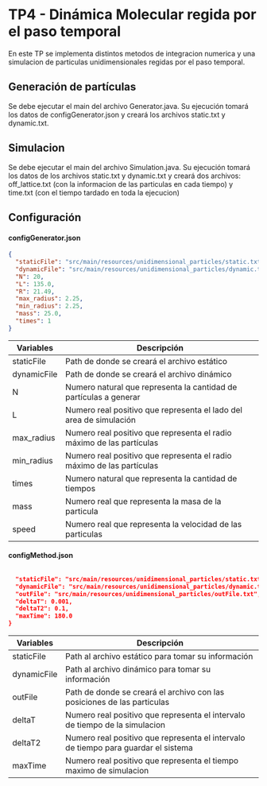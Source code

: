 # TP4 - Dinámica Molecular regida por el paso temporal

En este TP se implementa distintos metodos de integracion numerica y una simulacion de particulas unidimensionales regidas por el paso temporal.

## Generación de partículas

Se debe ejecutar el main del archivo Generator.java. Su ejecución tomará los datos de configGenerator.json y creará
los archivos static.txt y dynamic.txt.

## Simulacion 

Se debe ejecutar el main del archivo Simulation.java. Su ejecución tomará los datos de los archivos static.txt y dynamic.txt
y creará dos archivos: off_lattice.txt (con la informacion de las particulas en cada tiempo) y time.txt (con el tiempo tardado
en toda la ejecucion)

## Configuración

#### configGenerator.json 

``` json
{
  "staticFile": "src/main/resources/unidimensional_particles/static.txt",
  "dynamicFile": "src/main/resources/unidimensional_particles/dynamic.txt",
  "N": 20,
  "L": 135.0,
  "R": 21.49,
  "max_radius": 2.25,
  "min_radius": 2.25,
  "mass": 25.0,
  "times": 1
}
```

| Variables    | Descripción                                                           |
|--------------|-----------------------------------------------------------------------|
| staticFile   | Path de donde se creará el archivo estático                           | 
| dynamicFile  | Path de donde se creará el archivo dinámico                           | 
| N            | Numero natural que representa la cantidad de partículas a generar     | 
| L            | Numero real positivo que representa el lado del area de simulación    | 
| max_radius   | Numero real positivo que representa el radio máximo de las partículas | 
| min_radius   | Numero real positivo que representa el radio máximo de las partículas | 
| times        | Numero natural que representa la cantidad de tiempos                  |
| mass         | Numero real que representa la masa de la particula                    |   
| speed        | Numero real que representa la velocidad de las particulas             |      
 
#### configMethod.json 

``` json

  "staticFile": "src/main/resources/unidimensional_particles/static.txt",
  "dynamicFile": "src/main/resources/unidimensional_particles/dynamic.txt",
  "outFile": "src/main/resources/unidimensional_particles/outFile.txt",
  "deltaT": 0.001,
  "deltaT2": 0.1,
  "maxTime": 180.0
}
```

| Variables                 | Descripción                                                                          |
|---------------------------|--------------------------------------------------------------------------------------|
| staticFile                | Path al archivo estático para tomar su información                                   | 
| dynamicFile               | Path al archivo dinámico para tomar su información                                   | 
| outFile                   | Path de donde se creará el archivo con las posiciones de las particulas              | 
| deltaT                    | Numero real positivo que representa el intervalo de tiempo de la simulacion          | 
| deltaT2                   | Numero real positivo que representa el intervalo de tiempo para guardar el sistema   | 
| maxTime                   | Numero real positivo que representa el tiempo maximo de simulacion                   | 
 